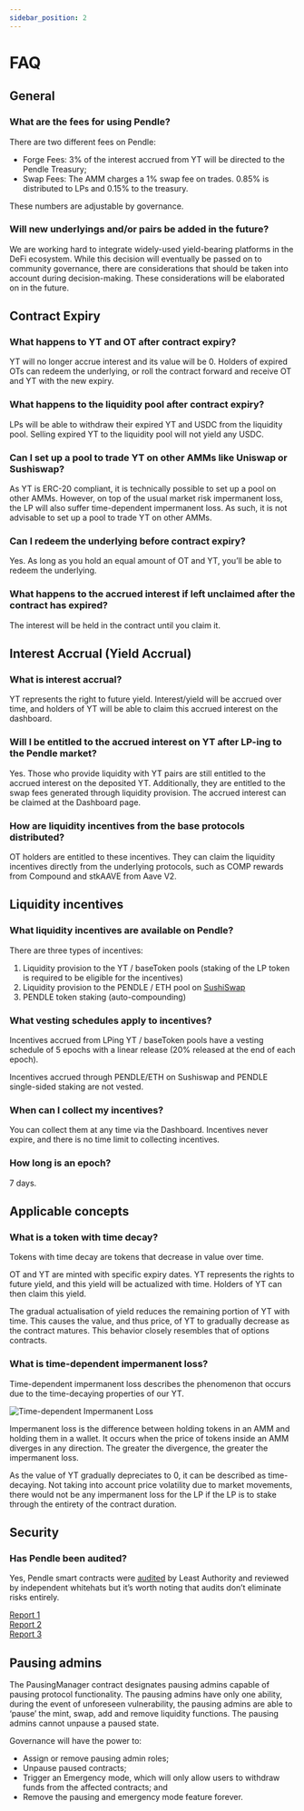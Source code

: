 ```yaml
---
sidebar_position: 2
---
```


# FAQ

## General

### What are the fees for using Pendle?

There are two different fees on Pendle:

* Forge Fees: 3% of the interest accrued from YT will be directed to the Pendle Treasury;
* Swap Fees: The AMM charges a 1% swap fee on trades. 0.85% is distributed to LPs and 0.15% to the treasury.

These numbers are adjustable by governance.

### Will new underlyings and/or pairs be added in the future? 

We are working hard to integrate widely-used yield-bearing platforms in the DeFi ecosystem. While this decision will eventually be passed on to community governance, there are considerations that should be taken into account during decision-making. These considerations will be elaborated on in the future.


## Contract Expiry

### What happens to YT and OT after contract expiry?

YT will no longer accrue interest and its value will be 0. Holders of expired OTs can redeem the underlying, or roll the contract forward and receive OT and YT with the new expiry.

### What happens to the liquidity pool after contract expiry?

LPs will be able to withdraw their expired YT and USDC from the liquidity pool. Selling expired YT to the liquidity pool will not yield any USDC. 

### Can I set up a pool to trade YT on other AMMs like Uniswap or Sushiswap?

As YT is ERC-20 compliant, it is technically possible to set up a pool on other AMMs. However, on top of the usual market risk impermanent loss, the LP will also suffer time-dependent impermanent loss. As such, it is not advisable to set up a pool to trade YT on other AMMs.

### Can I redeem the underlying before contract expiry?

Yes. As long as you hold an equal amount of OT and YT, you’ll be able to redeem the underlying.

### What happens to the accrued interest if left unclaimed after the contract has expired?

The interest will be held in the contract until you claim it.


## Interest Accrual (Yield Accrual)

### What is interest accrual?

YT represents the right to future yield. Interest/yield will be accrued over time, and holders of YT will be able to claim this accrued interest on the dashboard.

### Will I be entitled to the accrued interest on YT after LP-ing to the Pendle market?

Yes. Those who provide liquidity with YT pairs are still entitled to the accrued interest on the deposited YT. Additionally, they are entitled to the swap fees generated through liquidity provision. The accrued interest can be claimed at the Dashboard page.

### How are liquidity incentives from the base protocols distributed?

OT holders are entitled to these incentives. They can claim the liquidity incentives directly from the underlying protocols, such as COMP rewards from Compound and stkAAVE from Aave V2.


## Liquidity incentives

### What liquidity incentives are available on Pendle?

There are three types of incentives:

1. Liquidity provision to the YT / baseToken pools (staking of the LP token is required to be eligible for the incentives)
2. Liquidity provision to the PENDLE / ETH pool on [SushiSwap](https://app.sushi.com/add/0x808507121b80c02388fad14726482e061b8da827/ETH)
3. PENDLE token staking (auto-compounding)

### What vesting schedules apply to incentives?

Incentives accrued from LPing YT / baseToken pools have a vesting schedule of 5 epochs with a linear release (20% released at the end of each epoch).

Incentives accrued through PENDLE/ETH on Sushiswap and PENDLE single-sided staking are not vested.

### When can I collect my incentives?

You can collect them at any time via the Dashboard. Incentives never expire, and there is no time limit to collecting incentives.

### How long is an epoch?

7 days.


## Applicable concepts

### What is a token with time decay?

Tokens with time decay are tokens that decrease in value over time.

OT and YT are minted with specific expiry dates. YT represents the rights to future yield, and this yield will be actualized with time. Holders of YT can then claim this yield.

The gradual actualisation of yield reduces the remaining portion of YT with time. This causes the value, and thus price, of YT to gradually decrease as the contract matures. This behavior closely resembles that of options contracts.

### What is time-dependent impermanent loss?

Time-dependent impermanent loss describes the phenomenon that occurs due to the time-decaying properties of our YT.

![Time-dependent Impermanent Loss](/img/time-dependent-impermanent-loss.png)

Impermanent loss is the difference between holding tokens in an AMM and holding them in a wallet. It occurs when the price of tokens inside an AMM diverges in any direction. The greater the divergence, the greater the impermanent loss.

As the value of YT gradually depreciates to 0, it can be described as time-decaying. Not taking into account price volatility due to market movements, there would not be any impermanent loss for the LP if the LP is to stake through the entirety of the contract duration.


## Security

### Has Pendle been audited?

Yes, Pendle smart contracts were [audited](https://github.com/pendle-finance/pendle-core/tree/master/docs/audits) by Least Authority and reviewed by independent whitehats but it’s worth noting that audits don’t eliminate risks entirely.

[Report 1](https://github.com/pendle-finance/pendle-core/blob/master/docs/audits/Least%20Authority%20-%20Pendle%20Protocol%20Smart%20Contracts%20-%20Final%20Audit%20Report%20(v3).pdf) <br />
[Report 2](https://github.com/pendle-finance/pendle-core/blob/master/docs/audits/Pendle%20Contract%20Security%20Audit.pdf) <br />
[Report 3](https://github.com/pendle-finance/pendle-core/blob/master/docs/audits/Pendle_Security_Analysis_Public_Report.pdf)


## Pausing admins

The PausingManager contract designates pausing admins capable of pausing protocol functionality. The pausing admins have only one ability, during the event of unforeseen vulnerability, the pausing admins are able to ‘pause’ the mint, swap, add and remove liquidity functions. The pausing admins cannot unpause a paused state.

Governance will have the power to:

* Assign or remove pausing admin roles;
* Unpause paused contracts;
* Trigger an Emergency mode, which will only allow users to withdraw funds from the affected contracts; and
* Remove the pausing and emergency mode feature forever.
